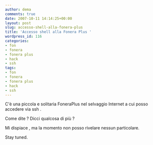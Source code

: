 ```yaml
---
author: dema
comments: true
date: 2007-10-11 14:14:25+00:00
layout: post
slug: accesso-shell-alla-fonera-plus
title: 'Accesso shell alla Fonera Plus '
wordpress_id: 116
categories:
- fon
- fonera
- fonera plus
- hack
- ssh
tags:
- fon
- fonera
- fonera plus
- hack
- ssh
---
```


C'è una piccola e solitaria FoneraPlus nel selvaggio Internet a cui posso accedere via ssh .

Come dite ? Dicci qualcosa di più ?

Mi dispiace , ma la momento non posso rivelare nessun particolare.

Stay tuned.
